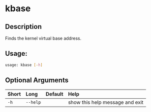 



# kbase

## Description


Finds the kernel virtual base address.
## Usage:


```bash
usage: kbase [-h]

```
## Optional Arguments

|Short|Long|Default|Help|
| :--- | :--- | :--- | :--- |
|`-h`|`--help`||show this help message and exit|
